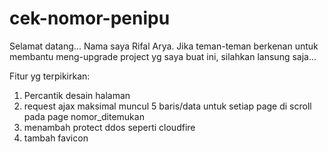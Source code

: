# cek-nomor-penipu
Selamat datang...
Nama saya Rifal Arya. Jika teman-teman berkenan untuk membantu meng-upgrade project yg saya buat ini, silahkan lansung saja...

Fitur yg terpikirkan:
1. Percantik desain halaman
2. request ajax maksimal muncul 5 baris/data untuk setiap page di scroll pada page nomor_ditemukan
3. menambah protect ddos seperti cloudfire
4. tambah favicon
